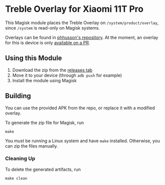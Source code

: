 # Treble Overlay for Xiaomi 11T Pro

This Magisk module places the Treble Overlay on `/system/product/overlay`, since `/system` is read-only on Magisk systems.

Overlays can be found in [phhusson's repository](https://github.com/phhusson/vendor_hardware_overlay).
At the moment, an overlay for this is device is only [available on a PR](https://github.com/phhusson/vendor_hardware_overlay/pull/557).

## Using this Module

1. Download the zip from the [releases tab](https://github.com/diogotcorreia/treble-overlay-xiaomi-mi11tpro)
2. Move it to your device (through `adb push` for example)
3. Install the module using Magisk

## Building

You can use the provided APK from the repo, or replace it with a modified overlay.

To generate the zip file for Magisk, run

```
make
```

You must be running a Linux system and have `make` installed. Otherwise, you can zip the files manually.

### Cleaning Up

To delete the generated artifacts, run

```
make clean
```
